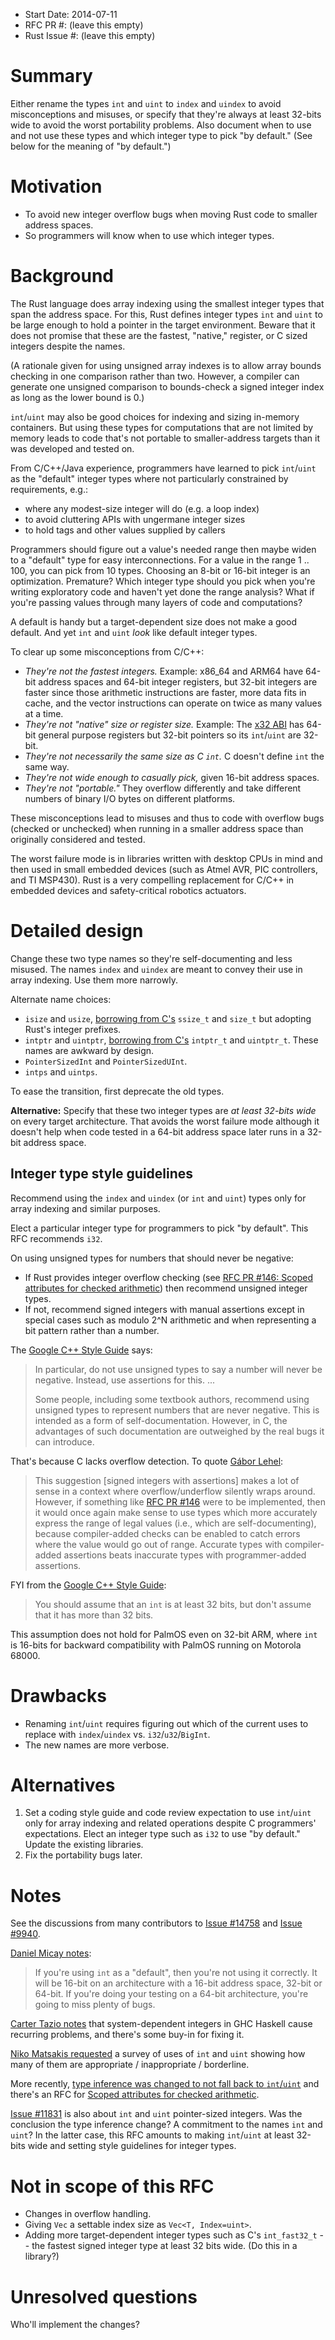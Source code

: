 - Start Date: 2014-07-11
- RFC PR #: (leave this empty)
- Rust Issue #: (leave this empty)

# Summary

Either rename the types `int` and `uint` to `index` and `uindex` to avoid
misconceptions and misuses, or specify that they're always at least 32-bits wide
to avoid the worst portability problems. Also document when to use and not use
these types and which integer type to pick "by default." (See below for the
meaning of "by default.")


# Motivation

  - To avoid new integer overflow bugs when moving Rust code to smaller address spaces.
  - So programmers will know when to use which integer types.


# Background

The Rust language does array indexing using the smallest integer types that span
the address space. For this, Rust defines integer types `int` and `uint` to be
large enough to hold a pointer in the target environment. Beware that it does
not promise that these are the fastest, "native," register, or C sized integers
despite the names.

(A rationale given for using unsigned array indexes is to allow array bounds
checking in one comparison rather than two. However, a compiler can generate one
unsigned comparison to bounds-check a signed integer index as long as the lower
bound is 0.)

`int`/`uint` may also be good choices for indexing and sizing in-memory
containers. But using these types for computations that are not limited by
memory leads to code that's not portable to smaller-address targets than it was
developed and tested on.

From C/C++/Java experience, programmers have learned to pick `int`/`uint`
as the "default" integer types where not particularly constrained by
requirements, e.g.:

  * where any modest-size integer will do (e.g. a loop index)
  * to avoid cluttering APIs with ungermane integer sizes
  * to hold tags and other values supplied by callers

Programmers should figure out a value's needed range then maybe widen to
a "default" type for easy interconnections. For a value in the range 1 .. 100,
you can pick from 10 types. Choosing an 8-bit or 16-bit integer is an
optimization. Premature? Which integer type should you pick when you're writing
exploratory code and haven't yet done the range analysis? What if you're passing
values through many layers of code and computations?

A default is handy but a target-dependent size does not make a good default. And
yet `int` and `uint` _look_ like default integer types.

To clear up some misconceptions from C/C++:

  * _They're not the fastest integers._ Example: x86_64 and ARM64 have 64-bit address spaces and 64-bit integer registers, but 32-bit integers are faster since those arithmetic instructions are faster, more data fits in cache, and the vector instructions can operate on twice as many values at a time.
  * _They're not "native" size or register size._ Example: The [x32 ABI](https://en.wikipedia.org/wiki/X32_ABI) has 64-bit general purpose registers but 32-bit pointers so its `int`/`uint` are 32-bit.
  * _They're not necessarily the same size as C `int`._ C doesn't define `int` the same way.
  * _They're not wide enough to casually pick,_ given 16-bit address spaces.
  * _They're not "portable."_ They overflow differently and take different numbers of binary I/O bytes on different platforms.

These misconceptions lead to misuses and thus to code with overflow bugs
(checked or unchecked) when running in a smaller address space than originally
considered and tested.

The worst failure mode is in libraries written with desktop CPUs in mind and
then used in small embedded devices (such as Atmel AVR, PIC controllers, and TI
MSP430). Rust is a very compelling replacement for C/C++ in embedded devices
and safety-critical robotics actuators.


# Detailed design

Change these two type names so they're self-documenting and less misused. The
names `index` and `uindex` are meant to convey their use in array indexing. Use
them more narrowly.

Alternate name choices:

  - `isize` and `usize`, [borrowing from C's](http://en.cppreference.com/w/cpp/types/integer) `ssize_t` and `size_t` but adopting Rust's integer prefixes.
  - `intptr` and `uintptr`, [borrowing from C's](http://en.cppreference.com/w/cpp/types/integer) `intptr_t` and `uintptr_t`. These names are awkward by design.
  - `PointerSizedInt` and `PointerSizedUInt`.
  - `intps` and `uintps`.

To ease the transition, first deprecate the old types.

**Alternative:** Specify that these two integer types are _at least 32-bits
wide_ on every target architecture. That avoids the worst failure mode although
it doesn't help when code tested in a 64-bit address space later runs in a
32-bit address space.


## Integer type style guidelines

Recommend using the `index` and `uindex` (or `int` and `uint`) types only for
array indexing and similar purposes.

Elect a particular integer type for programmers to pick "by default". This RFC
recommends `i32`.

On using unsigned types for numbers that should never be negative:

  * If Rust provides integer overflow checking (see [RFC PR #146: Scoped attributes for checked arithmetic](https://github.com/rust-lang/rfcs/pull/146)) then recommend unsigned integer types.
  * If not, recommend signed integers with manual assertions except in special cases such as modulo 2^N arithmetic and when representing a bit pattern rather than a number.

The [Google C++ Style Guide](http://google-styleguide.googlecode.com/svn/trunk/cppguide.xml?showone=Integer_Types#Integer_Types) says:

> In particular, do not use unsigned types to say a number will never be negative. Instead, use assertions for this. ...
>
> Some people, including some textbook authors, recommend using unsigned types to represent numbers that are never negative. This is intended as a form of self-documentation. However, in C, the advantages of such documentation are outweighed by the real bugs it can introduce.

That's because C lacks overflow detection. To quote [Gábor Lehel](https://github.com/rust-lang/rfcs/pull/161/files#r14857522):

> This suggestion [signed integers with assertions] makes a lot of sense in a context where overflow/underflow silently wraps around. However, if something like [RFC PR #146](https://github.com/rust-lang/rfcs/pull/146) were to be implemented, then it would once again make sense to use types which more accurately express the range of legal values (i.e., which are self-documenting), because compiler-added checks can be enabled to catch errors where the value would go out of range. Accurate types with compiler-added assertions beats inaccurate types with programmer-added assertions.

FYI from the [Google C++ Style Guide](http://google-styleguide.googlecode.com/svn/trunk/cppguide.xml?showone=Integer_Types#Integer_Types):

> You should assume that an `int` is at least 32 bits, but don't assume that it has more than 32 bits.

This assumption does not hold for PalmOS even on 32-bit ARM, where `int` is
16-bits for backward compatibility with PalmOS running on Motorola 68000.


# Drawbacks

  - Renaming `int`/`uint` requires figuring out which of the current uses to replace with `index`/`uindex` vs. `i32`/`u32`/`BigInt`.
  - The new names are more verbose.


# Alternatives

  1. Set a coding style guide and code review expectation to use `int`/`uint` only for array indexing and related operations despite C programmers' expectations. Elect an integer type such as `i32` to use "by default." Update the existing libraries.
  2. Fix the portability bugs later.


# Notes

See the discussions from many contributors to [Issue #14758](https://github.com/rust-lang/rust/issues/14758) and [Issue #9940](https://github.com/rust-lang/rust/issues/9940).

[Daniel Micay notes](https://github.com/rust-lang/rust/issues/9940#issuecomment-32104831):

> If you're using `int` as a "default", then you're not using it correctly. It
> will be 16-bit on an architecture with a 16-bit address space, 32-bit or
> 64-bit. If you're doing your testing on a 64-bit architecture, you're going to
> miss plenty of bugs.

[Carter Tazio notes](https://github.com/rust-lang/rust/issues/9940#issuecomment-32088729)
that system-dependent integers in GHC Haskell cause recurring problems, and
there's some buy-in for fixing it.

[Niko Matsakis requested](https://github.com/rust-lang/rust/issues/9940#issuecomment-32119318)
a survey of uses of `int` and `uint` showing how many of them are
appropriate / inappropriate / borderline.

More recently, [type inference was changed to not fall back to `int`/`uint`](https://github.com/rust-lang/rust/issues/6023) and there's an RFC for
[Scoped attributes for checked arithmetic](https://github.com/rust-lang/rfcs/pull/146).

[Issue #11831](https://github.com/rust-lang/rust/issues/11831) is also about
`int` and `uint` pointer-sized integers. Was the conclusion the type inference
change? A commitment to the names `int` and `uint`? In the latter case, this
RFC amounts to making `int`/`uint` at least 32-bits wide and setting style
guidelines for integer types.


# Not in scope of this RFC

  * Changes in overflow handling.
  * Giving `Vec` a settable index size as `Vec<T, Index=uint>`.
  * Adding more target-dependent integer types such as C's `int_fast32_t` -- the fastest signed integer type at least 32 bits wide. (Do this in a library?)


# Unresolved questions

Who'll implement the changes?
